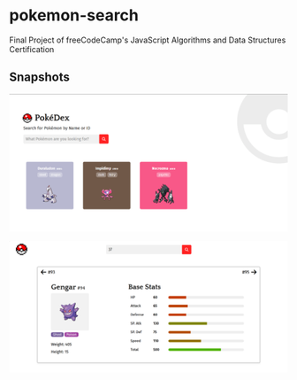 # pokemon-search
Final Project of freeCodeCamp's JavaScript Algorithms and Data Structures Certification

## Snapshots

![1](./snapshot1.png)


![2](./snapshot2.png)
